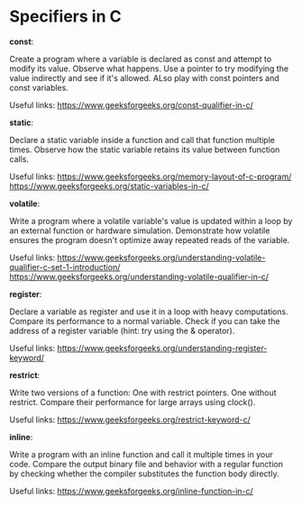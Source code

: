 <h1>Specifiers in C</h1>

**const**:

Create a program where a variable is declared as const and attempt to modify its value. Observe what happens. Use a pointer to try modifying the value indirectly and see if it's allowed. ALso play with const pointers and const variables. 

Useful links: https://www.geeksforgeeks.org/const-qualifier-in-c/

**static**:

Declare a static variable inside a function and call that function multiple times. Observe how the static variable retains its value between function calls.

Useful links: https://www.geeksforgeeks.org/memory-layout-of-c-program/
              https://www.geeksforgeeks.org/static-variables-in-c/

**volatile**:

Write a program where a volatile variable's value is updated within a loop by an external function or hardware simulation. Demonstrate how volatile ensures the program doesn't optimize away repeated reads of the variable.

Useful links: https://www.geeksforgeeks.org/understanding-volatile-qualifier-c-set-1-introduction/
              https://www.geeksforgeeks.org/understanding-volatile-qualifier-in-c/

**register**:

Declare a variable as register and use it in a loop with heavy computations. Compare its performance to a normal variable.
Check if you can take the address of a register variable (hint: try using the & operator).

Useful links: https://www.geeksforgeeks.org/understanding-register-keyword/
              
**restrict**:

Write two versions of a function: One with restrict pointers.
One without restrict. Compare their performance for large arrays using clock().

Useful links: https://www.geeksforgeeks.org/restrict-keyword-c/

**inline**:

Write a program with an inline function and call it multiple times in your code. Compare the output binary file and behavior with a regular function by checking whether the compiler substitutes the function body directly.

Useful links: https://www.geeksforgeeks.org/inline-function-in-c/
